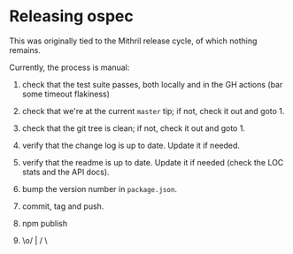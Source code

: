 # Releasing ospec

This was originally tied to the Mithril release cycle, of which nothing remains.

Currently, the process is manual:

1. check that the test suite passes, both locally and in the GH actions (bar some timeout flakiness)
2. check that we're at the current `master` tip; if not, check it out and goto 1.
3. check that the git tree is clean; if not, check it out and goto 1.
4. verify that the change log is up to date. Update it if needed.
5. verify that the readme is up to date. Update it if needed (check the LOC stats and the API docs).
6. bump the version number in `package.json`.
7. commit, tag and push.
8. npm publish

9. \o/
    |
   / \
